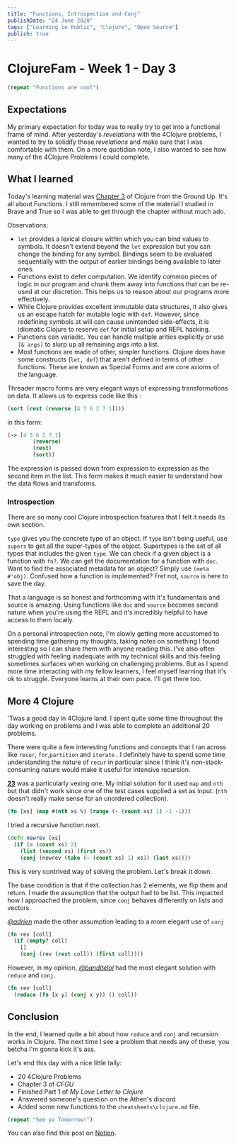 ```yaml
---
title: "Functions, Introspection and Conj"
publishDate: "24 June 2020"
tags: ["Learning in Public", "Clojure", "Open Source"]
publish: true
---
```


# ClojureFam - Week 1 - Day 3

```clojure
(repeat "Functions are cool")
```

## Expectations

My primary expectation for today was to really try to get into a functional frame of mind. After yesterday's _revelations_ with the 4Clojure problems, I wanted to try to solidify those _revelations_ and make sure that I was comfortable with them. On a more quotidian note, I also wanted to see how many of the 4Clojure Problems I could complete.

## What I learned

Today's learning material was [Chapter 3](https://aphyr.com/posts/303-clojure-from-the-ground-up-functions) of Clojure from the Ground Up. It's all about Functions. I still remembered some of the material I studied in Brave and True so I was able to get through the chapter without much ado.

Observations:

- `let` provides a lexical closure within which you can bind values to symbols. It doesn't extend beyond the `let` expression but you can change the binding for any symbol. Bindings seem to be evaluated sequentially with the output of earlier bindings being available to later ones.
- Functions exist to defer computation. We identify common pieces of logic in our program and chunk them away into functions that can be re-used at our discretion. This helps us to reason about our programs more effectively.
- While Clojure provides excellent immutable data structures, it also gives us an escape hatch for mutable logic with `def`. However, since redefining symbols at will can cause unintended side-effects, it is idiomatic Clojure to reserve `def` for initial setup and REPL hacking.
- Functions can variadic. You can handle multiple arities explicitly or use `[& args]` to slurp up all remaining args into a list.
- Most functions are made of other, simpler functions. Clojure does have some constructs (`let, def`) that aren't defined in terms of other functions. These are known as Special Forms and are core axioms of the language.

Threader macro forms are very elegant ways of expressing transformations on data. It allows us to express code like this :

```clojure
(sort (rest (reverse [4 3 6 2 7 1])))
```

in this form:

```clojure
(-> [4 3 6 2 7 1]
		(reverse)
		(rest)
		(sort))
```

The expression is passed down from expression to expression as the second item in the list. This form makes it much easier to understand how the data flows and transforms.

### Introspection

There are so many cool Clojure introspection features that I felt it needs its own section.

`type` gives you the concrete type of an object. If `type` isn't being useful, use `supers` to get all the super-types of the object. Supertypes is the set of all types that includes the given `type`.
We can check if a given object is a function with `fn?`. We can get the documentation for a function with `doc`. Want to find the associated metadata for an object? Simply use `(meta #'obj)`. Confused how a function is implemented? Fret not, `source` is here to save the day.

That a language is so honest and forthcoming with it's fundamentals and source is amazing. Using functions like `doc` and `source` becomes second nature when you're using the REPL and it's incredibly helpful to have access to them locally.

On a personal introspection note, I'm slowly getting more accustomed to spending time gathering my thoughts, taking notes on something I found interesting so I can share them with anyone reading this. I've also often struggled with feeling inadequate with my technical skills and this feeling sometimes surfaces when working on challenging problems. But as I spend more time interacting with my fellow learners, I feel myself learning that it's ok to struggle. Everyone learns at their own pace. I'll get there too.

## More 4 Clojure

'Twas a good day in 4Clojure land. I spent quite some time throughout the day working on problems and I was able to complete an additional 20 problems.

There were quite a few interesting functions and concepts that I ran across like `recur`, `for`,`partition` and `iterate` . I definitely have to spend some time understanding the nature of `recur` in particular since I think it's non-stack-consuming nature would make it useful for intensive recursion.

[**23**](http://www.4clojure.com/problem/23) was a particularly vexing one. My initial solution for it used `map` and `nth` but that didn't work since one of the test cases supplied a set as input. (`nth` doesn't really make sense for an unordered collection).

```clojure
(fn [xs] (map #(nth xs %) (range (- (count xs) 1) -1 -1)))
```

I tried a recursive function next.

```clojure
(defn newrev [xs]
  (if (= (count xs) 2)
    (list (second xs) (first xs))
    (conj (newrev (take (- (count xs) 1) xs)) (last xs))))
```

This is very contrived way of solving the problem. Let's break it down.

The base condition is that if the collection has 2 elements, we flip them and return. I made the assumption that the output had to be list. This impacted how I approached the problem, since `conj` behaves differently on lists and vectors.

_[@adrien](https://twitter.com/adrien)_ made the other assumption leading to a more elegant use of `conj`

```clojure
(fn rev [coll]
  (if (empty? coll)
    []
    (conj (rev (rest coll)) (first coll))))
```

However, in my opinion, _[@banditelol](https://twitter.com/banditelol)_ had the most elegant solution with `reduce` and `conj`.

```clojure
(fn rev [coll]
  (reduce (fn [x y] (conj x y)) () coll))
```

## Conclusion

In the end, I learned quite a bit about how `reduce` and `conj` and recursion works in Clojure. The next time I see a problem that needs any of these, you betcha I'm gonna kick it's ass.

Let's end this day with a nice little tally:

- 20 4Clojure Problems
- Chapter 3 of _CFGU_
- Finished Part 1 of _My Love Letter to Clojure_
- Answered someone's question on the Athen's discord
- Added some new functions to the `cheatsheets\clojure.md` file.

```clojure
(repeat "See ya Tomorrow!")
```

You can also find this post on [Notion](https://www.notion.so/itsrainingmani/Clojure-Fam-Week-1-Day-3-ae2a395fd63249278ab7364763e14c49).

